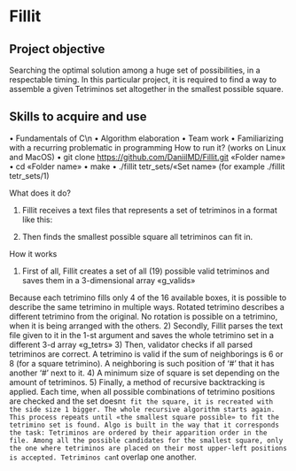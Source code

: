 # Fillit
## Project objective
  Searching the optimal solution among a huge set of possibilities, in a respectable timing.
In this particular project, it is required to find a way to assemble a given Tetriminos set altogether in the smallest possible square.
## Skills to acquire and use
•	Fundamentals of C\n
•	Algorithm elaboration
•	Team work
•	Familiarizing with a recurring problematic in programming
How to run it? (works on Linux and MacOS)
•	git clone https://github.com/DaniilMD/Fillit.git «Folder name»
•	cd «Folder name»
•	make
•	./fillit tetr_sets/«Set name» (for example ./fillit tetr_sets/1)

What does it do?
1) Fillit receives a text files that represents a set of tetriminos in a format like this:













2) Then finds the smallest possible square all tetriminos can fit in.
 
How it works
1) First of all, Fillit creates a set of all (19) possible valid tetriminos and saves them in a 3-dimensional array «g_valids»
 
Because each tetrimino fills only 4 of the 16 available boxes, it is possible to describe the same tetrimino in multiple ways. Rotated tetrimino describes a different tetrimino from the original. No rotation is possible on a tetrimino, when it is being arranged with the others.
2) Secondly, Fillit parses the text file given to it in the 1-st argument and saves the whole tetrimino set in a different 3-d array «g_tetrs»
3) Then, validator checks if all parsed tetriminos are correct. A tetrimino is valid if the sum of neighborings is 6 or 8 (for a square tetrimino). A neighboring is such position of ‘#’ that it has another ‘#’ next to it.
4) A minimum size of square is set depending on the amount of tetriminos.
5) Finally, a method of recursive backtracking is applied. Each time, when all possible combinations of tetrimino positions are checked and the set doesn`t fit the square, it is recreated with the side size 1 bigger. The whole recursive algorithm starts again. This process repeats until «the smallest square possible» to fit the tetrimino set is found.
Algo is built in the way that it corresponds the task:
Tetriminos are ordered by their apparition order in the file. Among all the possible candidates for the smallest square, only the one where tetriminos are placed on their most upper-left positions is accepted. Tetriminos can`t overlap one another.
